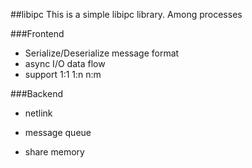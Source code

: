 ##libipc
This is a simple libipc library.
Among processes 

###Frontend
* Serialize/Deserialize message format
* async I/O data flow
* support 1:1 1:n n:m

###Backend

* netlink

* message queue

* share memory
